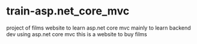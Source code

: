 # train-asp.net_core_mvc
project of films website to learn asp.net core mvc 
mainly to learn backend dev using asp.net core mvc 
this is a website to buy films 
